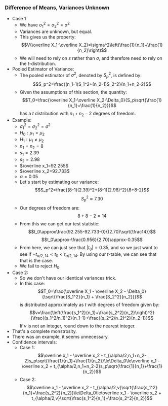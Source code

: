 ### Difference of Means, Variances Unknown
- Case 1
	- We have $\sigma_1^2=\sigma_2^2=\sigma^2$
	- Variances are unknown, but equal.
	- This gives us the property: $$V(\overline X_1-\overline X_2)=\sigma^2\left(\frac{1}{n_1}+\frac{1}{n_2}\right)$$
	- We will need to rely on $s$ rather than $\sigma$, and therefore need to rely on the $t$-distribution.
- Pooled Estimator of Variance:
	- The pooled estimator of $\sigma^2$, denoted by $S_p^2$, is defined by: $$S_p^2=\frac{(n_1-1)S_1^2+(n_2-1)S_2^2}{n_1+n_2-2}$$
	- Given the assumptions of this section, the quantity: $$T_0=\frac{\overline X_1-\overline X_2-\Delta_0}{S_p\sqrt{\frac{1}{n_1}+\frac{1}{n_2}}}$$ has a $t$ distribution with $n_1+n_2-2$ degrees of freedom.
- Example:
	- $\sigma_1^2=\sigma_2^2=\sigma^2$
	- $H_0: \mu_1=\mu_2$
	- $H_1: \mu_1\ne\mu_2$
	- $n_1=n_2=8$
	- $s_1=2.39$
	- $s_2=2.98$
	- $\overline x_1=92.255$
	- $\overline x_2=92.733$
	- $\alpha=0.05$
	- Let's start by estimating our variance: $$S_p^2=\frac{(8-1)(2.39)^2+(8-1)(2.98)^2}{8+8-2}$$ $$S_p^2\approx7.30$$
	- Our degrees of freedom are: $$8+8-2=14$$
	- From this we can get our test statistic: $$t_0\approx\frac{92.255-92.733-0}{(2.70)\sqrt{\frac14}}$$ $$t_0\approx-\frac{0.956}{2.70}\approx-0.35$$ 
	- From here, we can just see that $|t_0|=0.35$, and so we just want to see if $-t_{\alpha/2,14}<t_0<t_{\alpha/2,14}$. By using our $t$-table, we can see that that is the case.
	- We fail to reject $H_0$.
- Case 2:
	- So we don't have our identical variances trick.
	- In this case: $$T_0=\frac{\overline X_1 - \overline X_2 - \Delta_0}{\sqrt{\frac{S_1^2}{n_1} + \frac{S_2^2}{n_2}}}$$ is distributed approximately as $t$ with degrees of freedom given by: $$v=\frac{\left(\frac{s_1^2}{n_1}+\frac{s_2^2}{n_2}\right)^2}{\frac{(s_1^2/n_1)^2}{n_1-1}+\frac{(s_2^2/n_2)^2}{n_2-1}}$$ If $v$ is not an integer, round down to the nearest integer.
- That's a complete monstrosity.
- There was an example, it seems unnecessary.
- Confidence intervals:
	- Case 1: $$\overline x_1 - \overline x_2 - t_{\alpha/2,n_1+n_2-2}s_p\sqrt{\frac{1}{n_1}+\frac{1}{n_2}}\le\Delta_0\le\overline x_1 - \overline x_2 + t_{\alpha/2,n_1+n_2-2}s_p\sqrt{\frac{1}{n_1}+\frac{1}{n_2}}$$
	- Case 2: $$\overline x_1 - \overline x_2 - t_{\alpha/2,v}\sqrt{\frac{s_1^2}{n_1}+\frac{s_2^2}{n_2}}\le\Delta_0\le\overline x_1 - \overline x_2 + t_{\alpha/2,v}\sqrt{\frac{s_1^2}{n_1}+\frac{s_2^2}{n_2}}$$